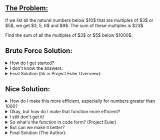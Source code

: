 ## [The Problem:](https://projecteuler.net/problem=1)

<p>If we list all the natural numbers below $10$ that are multiples of $3$ or $5$, we get $3, 5, 6$ and $9$. The sum of these multiples is $23$.</p>
<p>Find the sum of all the multiples of $3$ or $5$ below $1000$.</p>

## Brute Force Solution:

<details>
    <summary>
        How do I get started?
    </summary>
        The problem asks you to list the natural numbers below 1000. How does one do that in Python? <br><br>
        Then, how do you check if something is a multiple of 3 or 5? <br><br>
        Finally, how do you get a total that increases for each multiple of 3 or 5?
</details>

<details>
    <summary>
        I don't know the answers.
    </summary>
        Use a for loop: <code>for i in range(0, 1000)</code> <br><br>
        Then, use the mod operator (%). If x mod 3 (aka <code>x % 3</code>) equals 0, then x is divisible by 3. <br><br>
        Finally, use <code>total = 0</code> and <code>total += x</code> to keep a running total.
</details>

<details>
    <summary>
        Final Solution (hk in Project Euler Overview):
    </summary>
        <code>total = 0
for x in range(0,1000):
    if x % 3 == 0 or x % 5 == 0:
        total += x
print(total)</code><br><br>
    Runtime: 0.0002 seconds <br>
    Runtime when upper limit is 1 billion: 90 seconds <br><br>
    (AN: My first version was even worse than this! I used if x % 3 == 0:... elif x % 5 == 0:...)
</details>

## Nice Solution:
<details>
    <summary>
        How do I make this more efficient, especially for numbers greater than 1000?
    </summary>
        Notice that adding the multiples of 3 OR 5 is the same as adding the multiples of 3, the multiples of 5, and subtracting the multiples of 3 AND 5. <br><br>
        That's basically doing the same function 3 times. We need one function that adds multiples of x under 1000.
</details>

<details>
    <summary>
        Okay, but how do I make that function more efficient?
    </summary>
        The equation for the sums of the multiples of 3 is 3 + 6 + 9 +...+ 999 = ??? <br><br>
        How do we simplify that?
</details>

<details>
    <summary>
        I still don't get it!
    </summary>
        3 + 6 + 9 +...+ 999 = 3 * (1 + 2 + 3 +...+ 333) <br><br>
        Sums like 1 + 2 + 3 +... are called the triangle numbers. Look them up! There's an equation for them: n * (n + 1) / 2.
        To find n, we need to divide 1000 by the factor, in this case, 3. 
</details>

<details>
    <summary>
        So what's the function in code form? (Project Euler)
    </summary>
        <code>def sum_of_multiples(factor, upper_limit):
    n = upper_limit // factor
    print(n)
    return x * n * (n + 1) / 2
#
print(sum_of_multiples(3, 999) + sum_of_multiples(5, 999) + sum_of_multiples(15, 999)</code><br><br>
    Runtime: 0.00002 seconds (10 times faster than the previous solution)<br>
    Runtime when upper limit is 1 billion: 0.00002 seconds (Runs in O(1) time!)
</details>

<details>
    <summary>
        But can we make it better?
    </summary>
        There is a bit of complexity in the final print line. I decided to add another function so that only one function is called in the print line. 
</details>

<details>
    <summary>
        Final Solution (The Author):
    </summary>
        <code>def sum_of_multiples(factor, upper_limit):
    n = upper_limit // factor
    return factor * n * (n + 1) / 2
#
def sum_of_two_multiples(factor1, factor2, upper_limit):
    return sum_of_multiples(factor1, upper_limit) + sum_of_multiples(factor2, upper_limit) - sum_of_multiples(factor1 * factor2, upper_limit)
#
print(sum_of_two_multiples(3, 5, 999))</code><br><br>
    Runtime: 0.00002 seconds <br>
    Runtime when upper limit is 1 billion: 0.00002 seconds
</details>


